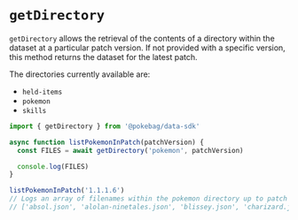 # `getDirectory`

`getDirectory` allows the retrieval of the contents of a directory within the dataset at a particular patch version. If not provided with a specific version, this method returns the dataset for the latest patch.

The directories currently available are:

<!-- * `battle-items` -->
* `held-items`
* `pokemon`
* `skills`

```js
import { getDirectory } from '@pokebag/data-sdk'

async function listPokemonInPatch(patchVersion) {
  const FILES = await getDirectory('pokemon', patchVersion)

  console.log(FILES)
}

listPokemonInPatch('1.1.1.6')
// Logs an array of filenames within the pokemon directory up to patch 1.1.1.6:
// ['absol.json', 'alolan-ninetales.json', 'blissey.json', 'charizard.json', 'cinderace.json', etc.]
```
